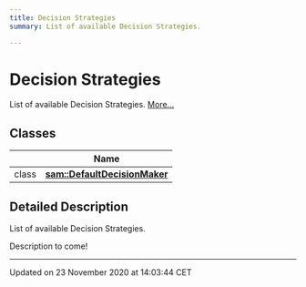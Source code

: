 ```yaml
---
title: Decision Strategies
summary: List of available Decision Strategies.  

---
```


# Decision Strategies




List of available Decision Strategies.  [More...](#detailed-description)






## Classes

|                | Name           |
| -------------- | -------------- |
| class | **[sam::DefaultDecisionMaker](/doxygen/Classes/classsam_1_1_default_decision_maker/)**  |








## Detailed Description

List of available Decision Strategies. 


























Description to come! 








-------------------------------

Updated on 23 November 2020 at 14:03:44 CET